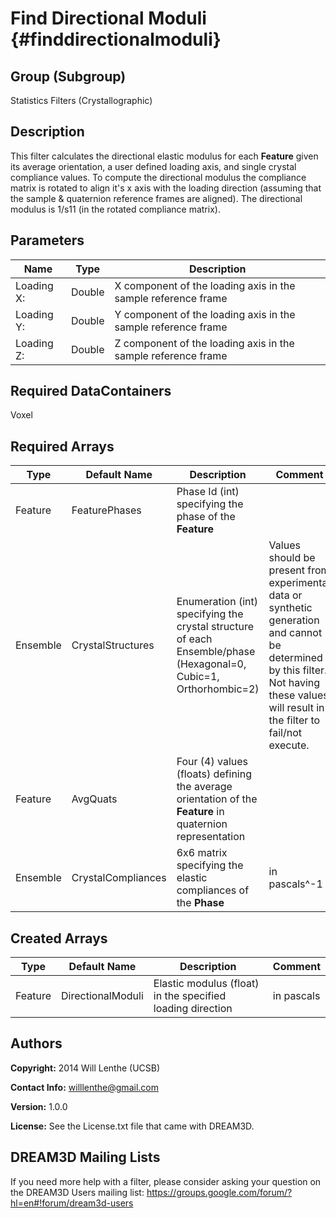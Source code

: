 Find Directional Moduli {#finddirectionalmoduli}
======

## Group (Subgroup) ##
Statistics Filters (Crystallographic)

## Description ##
This filter calculates the directional elastic modulus for each **Feature** given its average orientation, a user defined loading axis, and single crystal compliance values. To compute the directional modulus the compliance matrix is rotated to align it's x axis with the loading direction (assuming that the sample & quaternion reference frames are aligned). The directional modulus is 1/s11 (in the rotated compliance matrix).

## Parameters ##

| Name | Type | Description |
|------|------| ----------- |
| Loading X: | Double | X component of the loading axis in the sample reference frame |
| Loading Y: | Double | Y component of the loading axis in the sample reference frame |
| Loading Z: | Double | Z component of the loading axis in the sample reference frame |

## Required DataContainers ##
Voxel

## Required Arrays ##
| Type | Default Name | Description | Comment |
|------|--------------|-------------|---------|
| Feature | FeaturePhases | Phase Id (int) specifying the phase of the **Feature** | | 
| Ensemble | CrystalStructures | Enumeration (int) specifying the crystal structure of each Ensemble/phase (Hexagonal=0, Cubic=1, Orthorhombic=2) | Values should be present from experimental data or synthetic generation and cannot be determined by this filter. Not having these values will result in the filter to fail/not execute.|
| Feature | AvgQuats | Four (4) values (floats) defining the average orientation of the **Feature** in quaternion representation | |
| Ensemble | CrystalCompliances | 6x6 matrix specifying the elastic compliances of the **Phase** | in pascals^-1 |

## Created Arrays ##

| Type | Default Name | Description | Comment |
|------|--------------|-------------|---------|
| Feature | DirectionalModuli | Elastic modulus (float) in the specified loading direction | in pascals |

## Authors ##

**Copyright:** 2014 Will Lenthe (UCSB)

**Contact Info:** willlenthe@gmail.com

**Version:** 1.0.0

**License:**  See the License.txt file that came with DREAM3D.


## DREAM3D Mailing Lists ##

If you need more help with a filter, please consider asking your question on the DREAM3D Users mailing list:
https://groups.google.com/forum/?hl=en#!forum/dream3d-users


